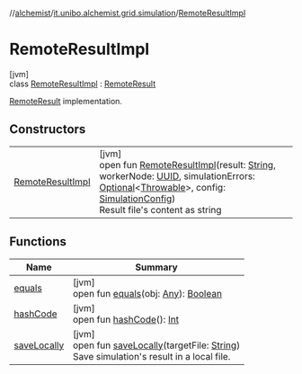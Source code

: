 //[alchemist](../../../index.md)/[it.unibo.alchemist.grid.simulation](../index.md)/[RemoteResultImpl](index.md)

# RemoteResultImpl

[jvm]\
class [RemoteResultImpl](index.md) : [RemoteResult](../-remote-result/index.md)

[RemoteResult](../-remote-result/index.md) implementation.

## Constructors

| | |
|---|---|
| [RemoteResultImpl](-remote-result-impl.md) | [jvm]<br>open fun [RemoteResultImpl](-remote-result-impl.md)(result: [String](https://docs.oracle.com/javase/8/docs/api/java/lang/String.html), workerNode: [UUID](https://docs.oracle.com/javase/8/docs/api/java/util/UUID.html), simulationErrors: [Optional](https://docs.oracle.com/javase/8/docs/api/java/util/Optional.html)<[Throwable](https://docs.oracle.com/javase/8/docs/api/java/lang/Throwable.html)>, config: [SimulationConfig](../../it.unibo.alchemist.grid.config/-simulation-config/index.md))<br>Result file's content as string |

## Functions

| Name | Summary |
|---|---|
| [equals](equals.md) | [jvm]<br>open fun [equals](equals.md)(obj: [Any](https://kotlinlang.org/api/latest/jvm/stdlib/kotlin/-any/index.html)): [Boolean](https://kotlinlang.org/api/latest/jvm/stdlib/kotlin/-boolean/index.html) |
| [hashCode](hash-code.md) | [jvm]<br>open fun [hashCode](hash-code.md)(): [Int](https://kotlinlang.org/api/latest/jvm/stdlib/kotlin/-int/index.html) |
| [saveLocally](save-locally.md) | [jvm]<br>open fun [saveLocally](save-locally.md)(targetFile: [String](https://docs.oracle.com/javase/8/docs/api/java/lang/String.html))<br>Save simulation's result in a local file. |
